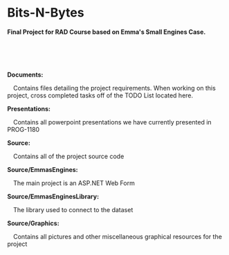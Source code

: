 # Bits-N-Bytes
<b>Final Project for RAD Course based on Emma's Small Engines Case.</b>
<br><br><br><br><br>


<b>Documents:</b>

&emsp;Contains files detailing the project requirements. When working on this project, cross completed tasks off of the TODO List located here.

<b>Presentations:</b>

&emsp;Contains all powerpoint presentations we have currently presented in PROG-1180

<b>Source:</b>

&emsp;Contains all of the project source code

<b>Source/EmmasEngines:</b>

&emsp;The main project is an ASP.NET Web Form
  
<b>Source/EmmasEnginesLibrary:</b>

&emsp;The library used to connect to the dataset

<b>Source/Graphics:</b>

&emsp;Contains all pictures and other miscellaneous graphical resources for the project
